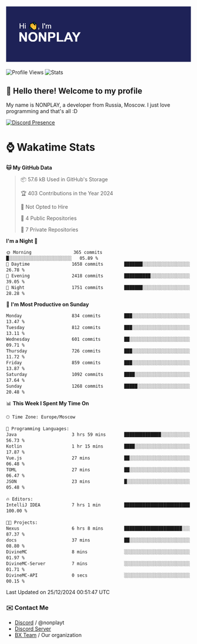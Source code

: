 ![Discord Presence](./header.png)
<br></br>
![Profile Views](https://komarev.com/ghpvc/?username=NONPLAYT&color=blue&style=for-the-badge)
![Stats](https://img.shields.io/badge/0%25-OPTIMIZED-orange?style=for-the-badge)


## :wave: Hello there! Welcome to my profile

My name is NONPLAY, a developer from Russia, Moscow. I just love programming and that's all :D

[![Discord Presence](https://lanyard.cnrad.dev/api/597087584090587177?showDisplayName=true)](https://discord.com/users/597087584090587177) 

# ⌚ Wakatime Stats

<!--START_SECTION:waka-->
**🐱 My GitHub Data** 

> 📦 57.6 kB Used in GitHub's Storage 
 > 
> 🏆 403 Contributions in the Year 2024
 > 
> 🚫 Not Opted to Hire
 > 
> 📜 4 Public Repositories 
 > 
> 🔑 7 Private Repositories 
 > 
**I'm a Night 🦉** 

```text
🌞 Morning                365 commits         █░░░░░░░░░░░░░░░░░░░░░░░░   05.89 % 
🌆 Daytime                1658 commits        ███████░░░░░░░░░░░░░░░░░░   26.78 % 
🌃 Evening                2418 commits        ██████████░░░░░░░░░░░░░░░   39.05 % 
🌙 Night                  1751 commits        ███████░░░░░░░░░░░░░░░░░░   28.28 % 
```
📅 **I'm Most Productive on Sunday** 

```text
Monday                   834 commits         ███░░░░░░░░░░░░░░░░░░░░░░   13.47 % 
Tuesday                  812 commits         ███░░░░░░░░░░░░░░░░░░░░░░   13.11 % 
Wednesday                601 commits         ██░░░░░░░░░░░░░░░░░░░░░░░   09.71 % 
Thursday                 726 commits         ███░░░░░░░░░░░░░░░░░░░░░░   11.72 % 
Friday                   859 commits         ███░░░░░░░░░░░░░░░░░░░░░░   13.87 % 
Saturday                 1092 commits        ████░░░░░░░░░░░░░░░░░░░░░   17.64 % 
Sunday                   1268 commits        █████░░░░░░░░░░░░░░░░░░░░   20.48 % 
```


📊 **This Week I Spent My Time On** 

```text
🕑︎ Time Zone: Europe/Moscow

💬 Programming Languages: 
Java                     3 hrs 59 mins       ██████████████░░░░░░░░░░░   56.73 % 
Kotlin                   1 hr 15 mins        ████░░░░░░░░░░░░░░░░░░░░░   17.87 % 
Vue.js                   27 mins             ██░░░░░░░░░░░░░░░░░░░░░░░   06.48 % 
TOML                     27 mins             ██░░░░░░░░░░░░░░░░░░░░░░░   06.47 % 
JSON                     23 mins             █░░░░░░░░░░░░░░░░░░░░░░░░   05.48 % 

🔥 Editors: 
IntelliJ IDEA            7 hrs 1 min         █████████████████████████   100.00 % 

🐱‍💻 Projects: 
Nexus                    6 hrs 8 mins        ██████████████████████░░░   87.37 % 
docs                     37 mins             ██░░░░░░░░░░░░░░░░░░░░░░░   08.80 % 
DivineMC                 8 mins              ░░░░░░░░░░░░░░░░░░░░░░░░░   01.97 % 
DivineMC-Server          7 mins              ░░░░░░░░░░░░░░░░░░░░░░░░░   01.71 % 
DivineMC-API             0 secs              ░░░░░░░░░░░░░░░░░░░░░░░░░   00.15 % 
```


 Last Updated on 25/12/2024 00:51:47 UTC
<!--END_SECTION:waka-->

### ✉️ Contact Me

- [Discord](https://discord.com/users/597087584090587177) / @nonplayt
- [Discord Server](https://discord.gg/p7cxhw7E2M)
- [BX Team](https://github.com/BX-Team) / Our organization
